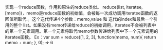 实现一个reduce函数，作用和原生的reduce类似。
reduce(list, iteratee, [memo])，memo是reduce函数的初始值，会被每一次成功调用iteratee函数的返回值所取代 。这个迭代传递4个参数：memo,value 和 迭代的index和最后一个引用的整个 list。如果没有memo传递给reduce的初始调用，iteratee不会被列表中的第一个元素调用。第一个元素将取代memo参数传递给列表中下一个元素调用的iteratee函数。
Ex：var sum = reduce([1, 2, 3], function(memo, num){ return memo + num; }, 0);
=> 6
